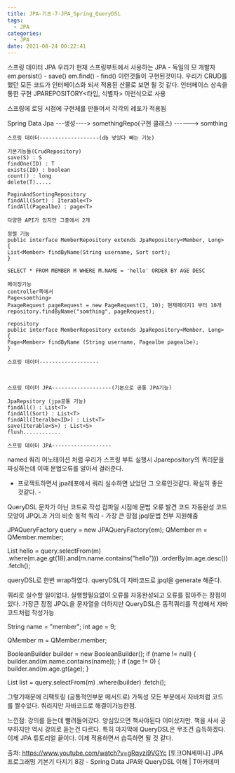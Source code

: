 ```yaml
---
title: JPA-기초-7-JPA_Spring_QueryDSL
tags:
  - JPA
categories:
  - JPA
date: 2021-08-24 00:22:41
---
```



스프링 데이터 JPA
우리가 현재 스프링부트에서 사용하는 JPA - 독일의 모 개발자
em.persist() - save()
em.find() - find()  이런것들이 구현된것이다. 우리가 CRUD를 했던 모든 코드가 인터페이스화 되서 적용된 산물로 보면 될 것 같다.
인터페이스 상속을 통한 구현 JPAREPOSITORY<타입, 식별자> 이런식으로 사용  

스프링에 로딩 시점에 구현체를 만들어서 각각의 레포가 적용됨   

Spring Data Jpa ---생성----> somethingRepo(구현 클래스) ------> somthing<interface>

    스프링 데이터-------------------(db 넣었다 빼는 기능)

    기본기능들(CrudRepository)
    save(S) : S
    findOne(ID) : T
    exists(ID) : boolean
    count() : long
    delete(T).....

    PaginAndSortingRepository
    findAll(Sort) : Iterable<T>
    findAll(Pagealbe) : page<T>

    다양한 API가 있지만 그중에서 2개

    정렬 기능
    public interface MemberRepository extends JpaRepository<Member, Long> {
	List<Member> findByName(String username, Sort sort);
    }

    SELECT * FROM MEMBER M WHERE M.NAME = 'hello' ORDER BY AGE DESC

    페이징기능
    controller쪽에서
    Page<somthing>
    PaageRequest pageRequest = new PageRequest(1, 10); 현재페이지1 부터 10개 
    repository.findByName("somthing", pageRequest);

    repository 
    public interface MemberRepository extends JpaRepository<Member, Long> {
	Page<Member> findByName (String username, Pagealbe pagealbe);
    }

    스프링 데이터-------------------



    스프링 데이터 JPA-------------------(기본으로 공통 JPA기능)

    JpaRepsitory (jpa공통 기능)
    findAll() : List<T>
    findAll(Sort) : List<T>
    findAll(Iteralbe<ID>) : List<T>
    save(Iterable<S>) : List<S>
    flush............

    스프링 데이터 JPA-------------------

named 쿼리 어노테이션 처럼 
우리가 스프링 부트 실행시 Jparepository의 쿼리문을 파싱하는데 이때 문법오류를 알아서 걸러준다.
- 프로젝트하면서 jpa레포에서 쿼리 실수하면 났었던 그 오류인것같다. 확실히 좋은것같다. -


QueryDSL
문자가 아닌 코드로 작성
컴파일 시점에 문법 오류 발견
코드 자동완성
코드모양이 JPQL과 거의 비슷
동적 쿼리 - 가장 큰 장점
jpql문법 전부 지원해줌

JPAQueryFactory query = new JPAQueryFactory(em);
QMember m = QMember.member;

List<Memeber> hello = query.selectFrom(m)
.where(m.age.gt(18).and(m.name.contains("hello")))
.orderBy(m.age.desc())
.fetch();

queryDSL로 한번 wrap하였다.
queryDSL이 자바코드로 jpql을 generate 해준다.

쿼리로 실수할 일이없다. 실행할필요없이 오류를 자동완성되고 오류를 잡아주는 장점이있다. 
가장큰 장점
JPQL을 문자열을 더하지만 QueryDSL은 동적쿼리를 작성해서 자바코드처럼 작성가능

String name = "member";
int age = 9;

QMember m = QMember.member;

BooleanBuilder builder = new BooleanBuilder();
if (name != null) {
	builder.and(m.name.contains(name));
}
if (age != 0) {
	builder.and(m.age.gt(age);
}

List<Member> list = 
query.selectFrom(m)
.where(builder)
.fetch();

그렇기때문에 리팩토링 (공통적인부분 메서드로) 가독성 모든 부분에서 자바처럼 코드를 짤수있다. 
쿼리지만 자바코드로 해결이가능한점.

느낀점:
강의를 듣는데 빨려들어갔다. 
양심있으면 책사야된다 이미샀지만. 책을 사서 공부하지만 역시 강의로 듣는건 다르다.
특히 마지막에 QueryDSL은 무조건 습득하겠다. 
이제 JPA 튜토리얼 끝이다.
이제 적용하면서 습득하면 될 것 같다.

출처: https://www.youtube.com/watch?v=gRqyzi9VGYc
[토크ON세미나] JPA 프로그래밍 기본기 다지기 8강 - Spring Data JPA와 QueryDSL 이해 | T아카데미


